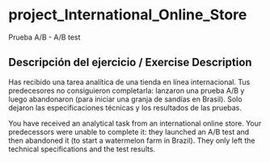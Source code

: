 # project_International_Online_Store
Prueba A/B - A/B test

## Descripción del ejercicio / Exercise Description
Has recibido una tarea analítica de una tienda en línea internacional. Tus predecesores no consiguieron completarla: lanzaron una prueba A/B y luego abandonaron (para iniciar una granja de sandías en Brasil). Solo dejaron las especificaciones técnicas y los resultados de las pruebas.

You have received an analytical task from an international online store. Your predecessors were unable to complete it: they launched an A/B test and then abandoned it (to start a watermelon farm in Brazil). They only left the technical specifications and the test results.
